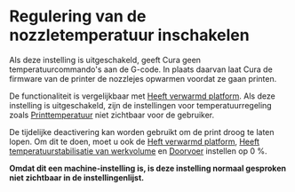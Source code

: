 Regulering van de nozzletemperatuur inschakelen
====
Als deze instelling is uitgeschakeld, geeft Cura geen temperatuurcommando's aan de G-code. In plaats daarvan laat Cura de firmware van de printer de nozzlejes opwarmen voordat ze gaan printen.

De functionaliteit is vergelijkbaar met [Heeft verwarmd platform](machine_heated_bed.md). Als deze instelling is uitgeschakeld, zijn de instellingen voor temperatuurregeling zoals [Printtemperatuur](../material/material_print_temperature.md) niet zichtbaar voor de gebruiker.

De tijdelijke deactivering kan worden gebruikt om de print droog te laten lopen. Om dit te doen, moet u ook de [Heft verwarmd platform](machine_heated_bed.md), [Heeft temperatuurstabilisatie van werkvolume](machine_heated_build_volume.md) en [Doorvoer](../material/material_flow.md) instellen op 0 %.

**Omdat dit een machine-instelling is, is deze instelling normaal gesproken niet zichtbaar in de instellingenlijst.**